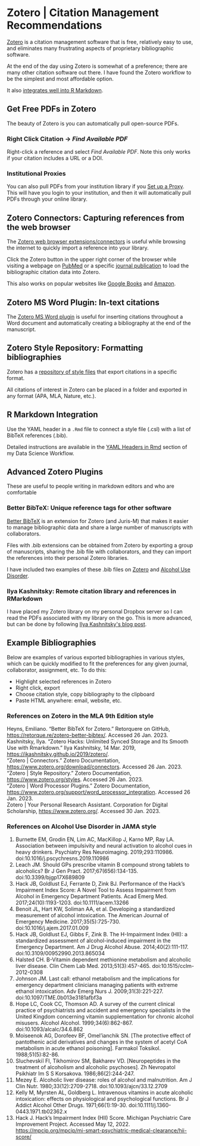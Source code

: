 # Zotero | Citation Management Recommendations

[Zotero](https://www.zotero.org/) is a citation management software that is free, relatively easy to use, and eliminates many frustrating aspects of proprietary bibliographic software. 

At the end of the day using Zotero is somewhat of a preference; there are many other citation software out there. I have found the Zotero workflow to be the simplest and most affordable option. 

It also [integrates well into R Markdown](https://github.com/dgrisafe/rookie-researcher/blob/main/Zotero%20%7C%20Citation%20Management%20Recommendations.md#r-markdown-integration).


## Get Free PDFs in Zotero

The beauty of Zotero is you can automatically pull open-source PDFs.

### Right Click Citation → *Find Available PDF*

Right-click a reference and select *Find Available PDF*. Note this only works if your citation includes a URL or a DOI. 

### Institutional Proxies

You can also pull PDFs from your institution library if you [Set up a Proxy](https://www.zotero.org/support/connector_preferences#proxies). This will have you login to your institution, and then it will automatically pull PDFs through your online library.


## Zotero Connectors: Capturing references from the web browser

The [Zotero web browser extensions/connectors](https://www.zotero.org/download/connectors) is useful while browsing the internet to quickly import a reference into your library. 

Click the Zotero button in the upper right corner of the browser while visiting a webpage on [PubMed](https://pubmed.ncbi.nlm.nih.gov/) or a specific [journal publication](https://onlinelibrary.wiley.com/doi/10.1111/add.16127) to load the bibliographic citation data into Zotero. 

This also works on popular websites like [Google Books](https://www.google.com/books/edition/_/PoclDwAAQBAJ) and [Amazon](https://a.co/d/f2DBdAt).


## Zotero MS Word Plugin: In-text citations 

The [Zotero MS Word plugin](https://www.zotero.org/support/word_processor_integration) is useful for inserting citations throughout a Word document and automatically creating a bibliography at the end of the manuscript. 


## Zotero Style Repository: Formatting bibliographies

Zotero has a [repository of style files](https://www.zotero.org/styles) that export citations in a specific format. 

All citations of interest in Zotero can be placed in a folder and exported in any format (APA, MLA, Nature, etc.).

## R Markdown Integration

Use the YAML header in a `.Rmd` file to connect a style file (.csl) with a list of BibTeX references (.bib).

Detailed instructions are available in the [YAML Headers in Rmd](https://github.com/dgrisafe/rookie-researcher/blob/main/Data%20Science%20Workflow.md#yaml-headers-in-rmd) section of my Data Science Workflow.

## Advanced Zotero Plugins

These are useful to people writing in markdown editors and who are comfortable 

### Better BibTeX: Unique reference tags for other software

[Better BibTeX](https://retorque.re/zotero-better-bibtex/) is an extension for Zotero (and Juris-M) that makes it easier to manage bibliographic data and share a large number of manuscripts with collaborators. 

Files with .bib extensions can be obtained from Zotero by exporting a group of manuscripts, sharing the .bib file with collaborators, and they can import the references into their personal Zotero libraries. 

I have included two examples of these .bib files on [Zotero](https://github.com/dgrisafe/rookie-researcher/blob/main/zotero_software.bib) and [Alcohol Use Disorder](https://github.com/dgrisafe/rookie-researcher/blob/main/zotero_alcohol.bib).


### Ilya Kashnitsky: Remote citation library and references in RMarkdown

I have placed my Zotero library on my personal Dropbox server so I can read the PDFs associated with my library on the go. This is more advanced, but can be done by following [Ilya Kashnitsky's blog post](https://ikashnitsky.github.io/2019/zotero/).


## Example Bibliographies

Below are examples of various exported bibliographies in various styles, which can be quickly modified to fit the preferences for any given journal, collaborator, assignment, etc. To do this: 

* Highlight selected references in Zotero
* Right click, export
* Choose citation style, copy bibliography to the clipboard
* Paste HTML anywhere: email, website, etc.


### References on Zotero in the MLA 9th Edition style

Heyns, Emiliano. “Better BibTeX for Zotero.” Retorquere on GitHub, https://retorque.re/zotero-better-bibtex/. Accessed 26 Jan. 2023.  
Kashnitsky, Ilya. “Zotero Hacks: Unlimited Synced Storage and Its Smooth Use with Rmarkdown.” Ilya Kashnitsky, 14 Mar. 2019, https://ikashnitsky.github.io/2019/zotero/.  
“Zotero | Connectors.” Zotero Documentation, https://www.zotero.org/download/connectors. Accessed 26 Jan. 2023.  
“Zotero | Style Repository.” Zotero Documentation, https://www.zotero.org/styles. Accessed 26 Jan. 2023.  
“Zotero | Word Processor Plugins.” Zotero Documentation, https://www.zotero.org/support/word_processor_integration. Accessed 26 Jan. 2023.  
Zotero | Your Personal Research Assistant. Corporation for Digital Scholarship, https://www.zotero.org/. Accessed 30 Jan. 2023.  


### References on Alcohol Use Disorder in JAMA style

1. Burnette EM, Grodin EN, Lim AC, MacKillop J, Karno MP, Ray LA. Association between impulsivity and neural activation to alcohol cues in heavy drinkers. Psychiatry Res Neuroimaging. 2019;293:110986. doi:10.1016/j.pscychresns.2019.110986
2. Leach JM. Should GPs prescribe vitamin B compound strong tablets to alcoholics? Br J Gen Pract. 2017;67(656):134-135. doi:10.3399/bjgp17X689809
3. Hack JB, Goldlust EJ, Ferrante D, Zink BJ. Performance of the Hack’s Impairment Index Score: A Novel Tool to Assess Impairment from Alcohol in Emergency Department Patients. Acad Emerg Med. 2017;24(10):1193-1203. doi:10.1111/acem.13266
4. Benoit JL, Hart KW, Soliman AA, et al. Developing a standardized measurement of alcohol intoxication. The American Journal of Emergency Medicine. 2017;35(5):725-730. doi:10.1016/j.ajem.2017.01.009
5. Hack JB, Goldlust EJ, Gibbs F, Zink B. The H-Impairment Index (HII): a standardized assessment of alcohol-induced impairment in the Emergency Department. Am J Drug Alcohol Abuse. 2014;40(2):111-117. doi:10.3109/00952990.2013.865034
6. Halsted CH. B-Vitamin dependent methionine metabolism and alcoholic liver disease. Clin Chem Lab Med. 2013;51(3):457-465. doi:10.1515/cclm-2012-0308
7. Johnson JM. Last call: ethanol metabolism and the implications for emergency department clinicians managing patients with extreme ethanol intoxication. Adv Emerg Nurs J. 2009;31(3):221-227. doi:10.1097/TME.0b013e3181afbf3a
8. Hope LC, Cook CC, Thomson AD. A survey of the current clinical practice of psychiatrists and accident and emergency specialists in the United Kingdom concerning vitamin supplementation for chronic alcohol misusers. Alcohol Alcohol. 1999;34(6):862-867. doi:10.1093/alcalc/34.6.862
9. Moiseenok AG, Dorofeev BF, Omel’ianchik SN. [The protective effect of pantothenic acid derivatives and changes in the system of acetyl CoA metabolism in acute ethanol poisoning]. Farmakol Toksikol. 1988;51(5):82-86.
10. Sluchevskiĭ FI, Tikhomirov SM, Bakharev VD. [Neuropeptides in the treatment of alcoholism and alcoholic psychoses]. Zh Nevropatol Psikhiatr Im S S Korsakova. 1986;86(2):244-247.
11. Mezey E. Alcoholic liver disease: roles of alcohol and malnutrition. Am J Clin Nutr. 1980;33(12):2709-2718. doi:10.1093/ajcn/33.12.2709
12. Kelly M, Myrsten AL, Goldberg L. Intravenous vitamins in acute alcoholic intoxication: effects on physiological and psychological functions. Br J Addict Alcohol Other Drugs. 1971;66(1):19-30. doi:10.1111/j.1360-0443.1971.tb02362.x
13. Hack J. Hack’s Impairment Index (HII) Score. Michigan Psychiatric Care Improvement Project. Accessed May 12, 2022. https://mpcip.org/mpcip/mi-smart-psychiatric-medical-clearance/hii-score/
